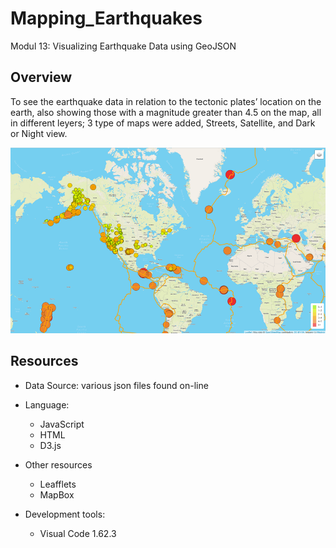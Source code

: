 # Mapping_Earthquakes
Modul 13: Visualizing Earthquake Data using GeoJSON

## Overview
To see the earthquake data in relation to the tectonic plates’ location on the earth, also showing those with a magnitude greater than 4.5 on the map, all in different leyers; 3 type of maps were added, Streets, Satellite, and Dark or Night view.

![Sample Map](/Resources/images/Deliverable1.png)

## Resources
* Data Source: various json files found on-line
* Language:
  - JavaScript
  - HTML
  - D3.js

* Other resources
  - Leafflets
  - MapBox

* Development tools: 
  - Visual Code 1.62.3